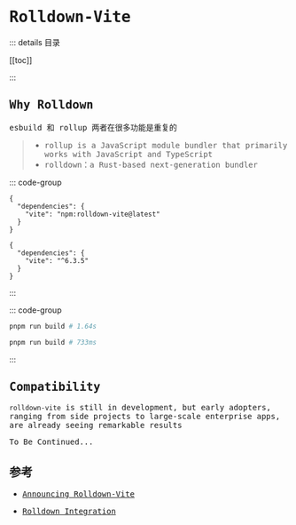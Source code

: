# <samp>Rolldown-Vite</samp>

::: details <samp>目录</samp>

[[toc]]

:::

## <samp>Why Rolldown</samp>

<samp>esbuild 和 rollup 两者在很多功能是重复的</samp>

> - <samp>rollup is a JavaScript module bundler that primarily works with JavaScript and TypeScript</samp>
> - <samp>rolldown：a Rust-based next-generation bundler</samp>

::: code-group

```json[package.json]
{
  "dependencies": {
    "vite": "npm:rolldown-vite@latest"
  }
}
```

```json[package.json]
{
  "dependencies": {
    "vite": "^6.3.5"
  }
}
```

:::

::: code-group

```sh
pnpm run build # 1.64s
```

```sh
pnpm run build # 733ms
```

:::

## <samp>Compatibility </samp>

<samp>`rolldown-vite` is still in development, but early adopters, ranging from side projects to large-scale enterprise apps, are already seeing remarkable results</samp>

<samp>To Be Continued...</samp>

## <samp>参考</samp>

- <samp>[Announcing Rolldown-Vite](https://voidzero.dev/posts/announcing-rolldown-vite)</samp>

- <samp>[Rolldown Integration](https://main.vite.dev/guide/rolldown#compatibility)</samp>
